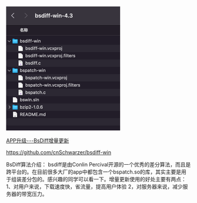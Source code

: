 ![img.png](img.png)



[APP升级---BsDiff增量更新](https://www.jianshu.com/p/7321070d6c98)


https://github.com/cnSchwarzer/bsdiff-win


BsDiff算法介绍：
bsdiff是由Conlin Percival开源的一个优秀的差分算法，而且是跨平台的。在目前很多大厂的app中都包含一个bspatch.so的库，其实主要是用于组装差分包的。感兴趣的同学可以看一下。增量更新使用的好处主要有两点：1、对用户来说，下载速度快，省流量，提高用户体验 2，对服务器来说，减少服务器的带宽压力。


